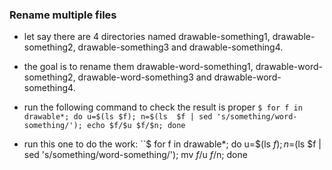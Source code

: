 ### Rename multiple files

- let say there are 4 directories named drawable-something1, drawable-something2, drawable-something3 and drawable-something4.
- the goal is to rename them drawable-word-something1, drawable-word-something2, drawable-word-something3 and drawable-word-something4.

- run the following command to check the result is proper
`$ for f in drawable*; do u=$(ls $f); n=$(ls  $f | sed 's/something/word-something/'); echo $f/$u $f/$n; done` 

- run this one to do the work:
``$ for f in drawable*; do u=$(ls $f); n=$(ls  $f | sed 's/something/word-something/'); mv $f/$u $f/$n; done` `
